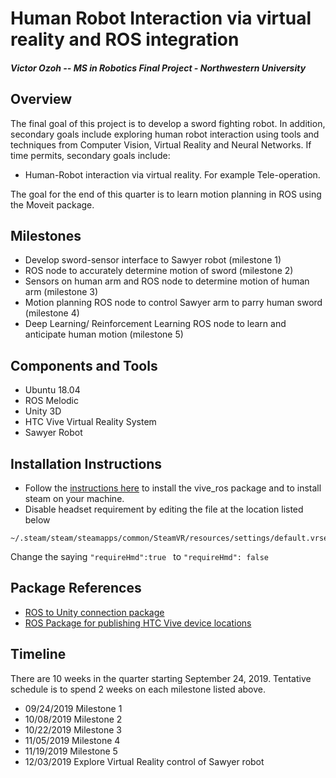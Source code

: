 Human Robot Interaction via virtual reality and ROS integration
=============================

#### *Victor Ozoh -- MS in Robotics Final Project - Northwestern University*


## Overview
The final goal of this project is to develop a sword fighting robot. In addition, secondary goals include
exploring human robot interaction using tools and techniques from Computer Vision, Virtual Reality and Neural Networks.
If time permits, secondary goals include:
- Human-Robot interaction via virtual reality. For example Tele-operation.

The goal for the end of this quarter is to learn motion planning in ROS using the Moveit package.

## Milestones
- Develop sword-sensor interface to Sawyer robot (milestone 1)
- ROS node to accurately determine motion of sword (milestone 2)
- Sensors on human arm and ROS node to determine motion of human arm (milestone 3)
- Motion planning ROS node to control Sawyer arm to parry human sword (milestone 4)
- Deep Learning/ Reinforcement Learning ROS node to learn and anticipate human motion (milestone 5)

## Components and Tools
- Ubuntu 18.04
- ROS Melodic
- Unity 3D
- HTC Vive Virtual Reality System
- Sawyer Robot

## Installation Instructions
- Follow the [instructions here](https://github.com/robosavvy/vive_ros) to install the vive_ros package and to install steam on your machine.
- Disable headset requirement by editing the file at the location listed below
```
~/.steam/steam/steamapps/common/SteamVR/resources/settings/default.vrsettings
```
Change the saying ```"requireHmd":true ``` to ```"requireHmd": false ```
## Package References
- [ROS to Unity connection package](https://github.com/h2r/ros_reality)
- [ROS Package for publishing HTC Vive device locations](https://github.com/robosavvy/vive_ros)


## Timeline
There are 10 weeks in the quarter starting September 24, 2019. Tentative schedule is to spend 2 weeks on each
milestone listed above.
- 09/24/2019 Milestone 1
- 10/08/2019 Milestone 2
- 10/22/2019 Milestone 3
- 11/05/2019 Milestone 4
- 11/19/2019 Milestone 5
- 12/03/2019 Explore Virtual Reality control of Sawyer robot
